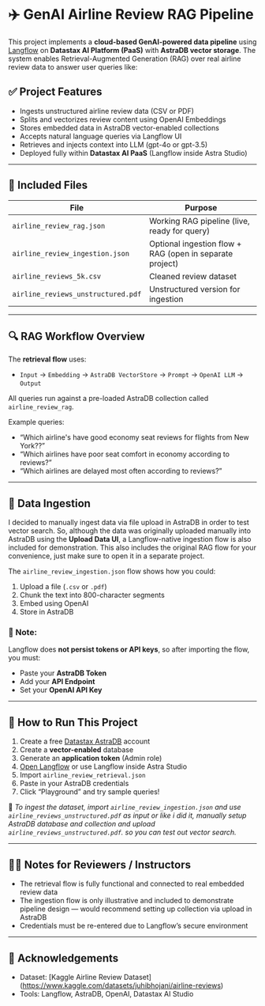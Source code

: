 # ✈️ GenAI Airline Review RAG Pipeline

This project implements a **cloud-based GenAI-powered data pipeline** using [Langflow](https://www.langflow.org/) on **Datastax AI Platform (PaaS)** with **AstraDB vector storage**. The system enables Retrieval-Augmented Generation (RAG) over real airline review data to answer user queries like:


## ✅ Project Features

- Ingests unstructured airline review data (CSV or PDF)
- Splits and vectorizes review content using OpenAI Embeddings
- Stores embedded data in AstraDB vector-enabled collections
- Accepts natural language queries via Langflow UI
- Retrieves and injects context into LLM (gpt-4o or gpt-3.5)
- Deployed fully within **Datastax AI PaaS** (Langflow inside Astra Studio)

---

## 📂 Included Files

| File | Purpose |
|------|---------|
| `airline_review_rag.json` | Working RAG pipeline (live, ready for query) |
| `airline_review_ingestion.json` | Optional ingestion flow + RAG (open in separate project) |
| `airline_reviews_5k.csv` | Cleaned review dataset |
| `airline_reviews_unstructured.pdf` | Unstructured version for ingestion |

---

## 🔍 RAG Workflow Overview

The **retrieval flow** uses:
- `Input` → `Embedding` → `AstraDB VectorStore` → `Prompt` → `OpenAI LLM` → `Output`

All queries run against a pre-loaded AstraDB collection called `airline_review_rag`.

Example queries:
- “Which airline's have good economy seat reviews for flights from New York??”
- “Which airlines have poor seat comfort in economy according to reviews?”
- “Which airlines are delayed most often according to reviews?”

---

## 🧾 Data Ingestion

I decided to manually ingest data via file upload in AstraDB in order to test vector search. So, although the data was originally uploaded manually into AstraDB using the **Upload Data UI**, a Langflow-native ingestion flow is also included for demonstration. This also includes the original RAG flow for your convenience, just make sure to open it in a separate project.

The `airline_review_ingestion.json` flow shows how you could:
1. Upload a file (`.csv` or `.pdf`)
2. Chunk the text into 800-character segments
3. Embed using OpenAI
4. Store in AstraDB

### 🔐 Note:
Langflow does **not persist tokens or API keys**, so after importing the flow, you must:
- Paste your **AstraDB Token**
- Add your **API Endpoint**
- Set your **OpenAI API Key**

---

## 🚀 How to Run This Project

1. Create a free [Datastax AstraDB](https://www.datastax.com/astra) account
2. Create a **vector-enabled** database
3. Generate an **application token** (Admin role)
4. [Open Langflow](https://www.langflow.org) or use Langflow inside Astra Studio
5. Import `airline_review_retrieval.json`
6. Paste in your AstraDB credentials
7. Click “Playground” and try sample queries!

📝 *To ingest the dataset, import `airline_review_ingestion.json` and use `airline_reviews_unstructured.pdf` as input or like i did it, manually setup AstraDB database and collection and upload `airline_reviews_unstructured.pdf`. so you can test out vector search.*

---

## 👨‍🏫 Notes for Reviewers / Instructors

- The retrieval flow is fully functional and connected to real embedded review data
- The ingestion flow is only illustrative and included to demonstrate pipeline design — would recommend setting up collection via upload in AstraDB
- Credentials must be re-entered due to Langflow’s secure environment

---


## 🙌 Acknowledgements

- Dataset: [Kaggle Airline Review Dataset] (https://www.kaggle.com/datasets/juhibhojani/airline-reviews)
- Tools: Langflow, AstraDB, OpenAI, Datastax AI Studio

